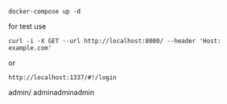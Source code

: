 ```
docker-compose up -d
```

for test use
```
curl -i -X GET --url http://localhost:8000/ --header 'Host: example.com'
```

or
```
http://localhost:1337/#!/login
```
admin/ adminadminadmin